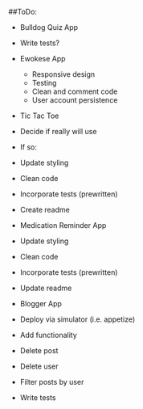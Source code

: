##ToDo:
- Bulldog Quiz App
 - Write tests?

- Ewokese App
  - Responsive design
  - Testing
  - Clean and comment code
  - User account persistence

- Tic Tac Toe
 - Decide if really will use
 - If so:
  - Update styling
  - Clean code
  - Incorporate tests (prewritten)
  - Create readme

- Medication Reminder App
 - Update styling
 - Clean code
 - Incorporate tests (prewritten)
 - Update readme

- Blogger App
 - Deploy via simulator (i.e. appetize)
 - Add functionality
  - Delete post
  - Delete user
  - Filter posts by user
 - Write tests
